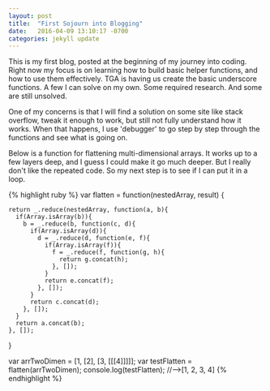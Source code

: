```yaml
---
layout: post
title:  "First Sojourn into Blogging"
date:   2016-04-09 13:10:17 -0700
categories: jekyll update
---
```


This is my first blog, posted at the beginning of my journey into coding.  Right now my focus is on learning how to build basic helper functions, and how to use them effectively.  TGA is having us create the basic underscore functions.  A few I can solve on my own.  Some required research.  And some are still unsolved.  

One of my concerns is that I will find a solution on some site like stack overflow, tweak it enough to work, but still not fully understand how it works.  When that happens, I use 'debugger' to go step by step through the functions and see what is going on.

Below is a function for flattening multi-dimensional arrays.  It works up to a few layers deep, and I guess I could make it go much deeper.  But I really don't like the repeated code.  So my next step is to see if I can put it in a loop.  

<!-- You’ll find this post in your `_posts` directory. Go ahead and edit it and re-build the site to see your changes. You can rebuild the site in many different ways, but the most common way is to run `jekyll serve`, which launches a web server and auto-regenerates your site when a file is updated.

To add new posts, simply add a file in the `_posts` directory that follows the convention `YYYY-MM-DD-name-of-post.ext` and includes the necessary front matter. Take a look at the source for this post to get an idea about how it works.

Jekyll also offers powerful support for code snippets: -->

{% highlight ruby %}
 var flatten = function(nestedArray, result) {

    return _.reduce(nestedArray, function(a, b){
      if(Array.isArray(b)){
        b = _.reduce(b, function(c, d){
          if(Array.isArray(d)){
            d = _.reduce(d, function(e, f){
              if(Array.isArray(f)){
                f = _.reduce(f, function(g, h){
                  return g.concat(h);
                }, []);
              }
              return e.concat(f);
            }, []);
          }
          return c.concat(d);
        }, []);
      }
      return a.concat(b);
    }, []);
  }

  var arrTwoDimen = [1, [2], [3, [[[4]]]]];
  var testFlatten = flatten(arrTwoDimen);
  console.log(testFlatten); //-->[1, 2, 3, 4]
{% endhighlight %}



<!-- Check out the [Jekyll docs][jekyll-docs] for more info on how to get the most out of Jekyll. File all bugs/feature requests at [Jekyll’s GitHub repo][jekyll-gh]. If you have questions, you can ask them on [Jekyll Talk][jekyll-talk]. -->

[jekyll-docs]: http://jekyllrb.com/docs/home
[jekyll-gh]:   https://github.com/jekyll/jekyll
[jekyll-talk]: https://talk.jekyllrb.com/
